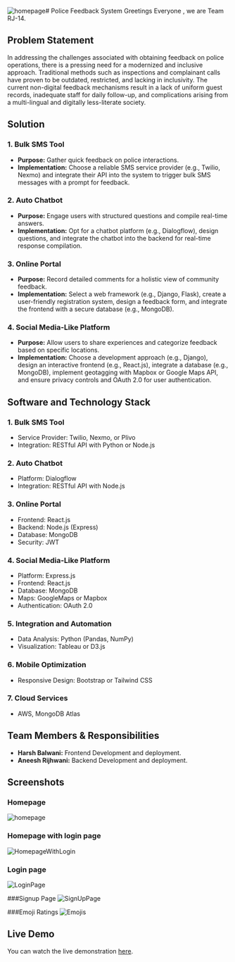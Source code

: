 ![homepage](https://github.com/AneeshRijhwani25/RJPOLICE_HACK_508_RJ14_1/assets/91670912/287160d3-8d57-4a42-80d3-687177238f59)# Police Feedback System
Greetings Everyone , we are Team RJ-14. 
## Problem Statement

In addressing the challenges associated with obtaining feedback on police operations, there is a pressing need for a modernized and inclusive approach. Traditional methods such as inspections and complainant calls have proven to be outdated, restricted, and lacking in inclusivity. The current non-digital feedback mechanisms result in a lack of uniform guest records, inadequate staff for daily follow-up, and complications arising from a multi-lingual and digitally less-literate society.

## Solution

### 1. Bulk SMS Tool

- **Purpose:** Gather quick feedback on police interactions.
- **Implementation:** Choose a reliable SMS service provider (e.g., Twilio, Nexmo) and integrate their API into the system to trigger bulk SMS messages with a prompt for feedback.

### 2. Auto Chatbot

- **Purpose:** Engage users with structured questions and compile real-time answers.
- **Implementation:** Opt for a chatbot platform (e.g., Dialogflow), design questions, and integrate the chatbot into the backend for real-time response compilation.

### 3. Online Portal

- **Purpose:** Record detailed comments for a holistic view of community feedback.
- **Implementation:** Select a web framework (e.g., Django, Flask), create a user-friendly registration system, design a feedback form, and integrate the frontend with a secure database (e.g., MongoDB).

### 4. Social Media-Like Platform

- **Purpose:** Allow users to share experiences and categorize feedback based on specific locations.
- **Implementation:** Choose a development approach (e.g., Django), design an interactive frontend (e.g., React.js), integrate a database (e.g., MongoDB), implement geotagging with Mapbox or Google Maps API, and ensure privacy controls and OAuth 2.0 for user authentication.

## Software and Technology Stack

### 1. Bulk SMS Tool

- Service Provider: Twilio, Nexmo, or Plivo
- Integration: RESTful API with Python or Node.js

### 2. Auto Chatbot

- Platform: Dialogflow
- Integration: RESTful API with Node.js

### 3. Online Portal

- Frontend: React.js
- Backend: Node.js (Express)
- Database: MongoDB
- Security: JWT

### 4. Social Media-Like Platform

- Platform: Express.js
- Frontend: React.js
- Database: MongoDB
- Maps: GoogleMaps or Mapbox
- Authentication: OAuth 2.0

### 5. Integration and Automation

- Data Analysis: Python (Pandas, NumPy)
- Visualization: Tableau or D3.js

### 6. Mobile Optimization

- Responsive Design: Bootstrap or Tailwind CSS

### 7. Cloud Services

- AWS, MongoDB Atlas

## Team Members & Responsibilities

- **Harsh Balwani:** Frontend Development and deployment.
- **Aneesh Rijhwani:** Backend Development and deployment.

## Screenshots
### Homepage 
![homepage](https://github.com/AneeshRijhwani25/RJPOLICE_HACK_508_RJ14_1/assets/91670912/f6689b6b-ff8d-4d0d-b369-8d860502cabd)


### Homepage with login page
![HomepageWithLogin](https://github.com/AneeshRijhwani25/RJPOLICE_HACK_508_RJ14_1/assets/91670912/50375ad8-5bae-4cf7-8715-04fba2019bd2)

### Login page
![LoginPage](https://github.com/AneeshRijhwani25/RJPOLICE_HACK_508_RJ14_1/assets/91670912/2f36b0a3-1742-4601-8723-c52b7508bacd)

###Signup Page
![SignUpPage](https://github.com/AneeshRijhwani25/RJPOLICE_HACK_508_RJ14_1/assets/91670912/81bc198b-a485-4ff7-9d89-9f208bc53fee)

###Emoji Ratings
![Emojis](https://github.com/AneeshRijhwani25/RJPOLICE_HACK_508_RJ14_1/assets/91670912/fc5fd452-3405-455c-903b-69fbc8cfa020 )


## Live Demo 
You can watch the live demonstration [here](https://www.youtube.com/watch?v=NwnEF26LWOM).


